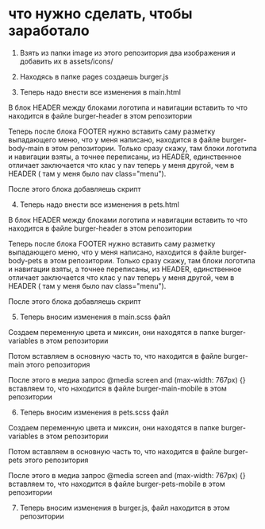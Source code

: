 # что нужно сделать, чтобы заработало

1. Взять из папки image из этого репозитория два изображения и добавить их в assets/icons/

2. Находясь в папке pages создаешь burger.js

3. Теперь надо внести все изменения в main.html

В блок HEADER между блоками логотипа и навигации вставить то что находится в файле burger-header в этом репозитории

Теперь после блока FOOTER нужно вставить саму разметку выпадающего меню, что у меня написано, находится в файле burger-body-main в этом репозитории.
Только сразу скажу, там блоки логотипа и навигации взяты, а точнее переписаны, из HEADER, единственное отличает заключается что клас у nav теперь у меня другой, чем в HEADER ( там у меня было nav class="menu").

После этого блока добавляешь скрипт <script src="../burger.js"></script>

4. Теперь надо внести все изменения в pets.html

В блок HEADER между блоками логотипа и навигации вставить то что находится в файле burger-header в этом репозитории

Теперь после блока FOOTER нужно вставить саму разметку выпадающего меню, что у меня написано, находится в файле burger-body-pets в этом репозитории.
Только сразу скажу, там блоки логотипа и навигации взяты, а точнее переписаны, из HEADER, единственное отличает заключается что клас у nav теперь у меня другой, чем в HEADER ( там у меня было nav class="menu").

После этого блока добавляешь скрипт <script src="../burger.js"></script>

5. Теперь вносим изменения в main.scss файл

Создаем переменную цвета и миксин, они находятся в папке burger-variables в этом репозитории

Потом вставляем в основную часть то, что находится в файле burger-main этого репозитория

После этого в медиа запрос @media screen and (max-width: 767px) {} вставляем то, что находится в файле burger-main-mobile в этом репозитории

6. Теперь вносим изменения в pets.scss файл

Создаем переменную цвета и миксин, они находятся в папке burger-variables в этом репозитории

Потом вставляем в основную часть то, что находится в файле burger-pets этого репозитория

После этого в медиа запрос @media screen and (max-width: 767px) {} вставляем то, что находится в файле burger-pets-mobile в этом репозитории

7. Теперь вносим изменения в burger.js, файл находится в этом репозитории

